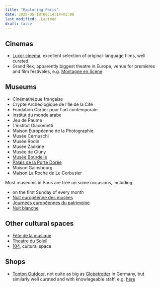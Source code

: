 ```yaml
---
title: "Exploring Paris"
date: 2025-05-18T00:14:14+02:00
last_modified: .Lastmod
draft: false
---
```


## Cinemas

- [Luxor cinema](https://www.cinemalouxor.fr), excellent selection of original-language films, well curated
- Grand Rex, apparently biggest theatre in Europe, venue for premieres and film festivales, e.g. [Montagne en Scene](https://www.montagne-en-scene.com/)

## Museums

- Cinémathèque française
- Crypte Archéologique de l'İle de la Cité
- Fondation Cartier pour l'art contemporain
- Institut du monde arabe
- Jeu de Paume
- L'institut Giacometti
- Maison Européenne de la Photographie
- Musée Cernuschi
- Musée Rodin
- Musée Zadkine
- Musée de Cluny
- [Musée Bourdelle](https://www.bourdelle.paris.fr)
- [Palais de la Porte Dorée](https://www.palais-portedoree.fr/)
- Maison Gainsbourg
- Maison La Roche de Le Corbusier

Most museums in Paris are free on some occasions, including:

- on the first Sunday of every month
- [Nuit européenne des musées](https://nuitdesmusees.culture.gouv.fr/)
- [Journées européennes du patrimoine](https://journeesdupatrimoine.culture.gouv.fr/)
- [Nuit blanche](https://www.paris.fr/nuit-blanche-2025)

## Other cultural spaces

- [Fête de la musique](https://fetedelamusique.culture.gouv.fr/)
- [Theatre du Soleil](https://theatre-du-soleil.fr)
- [104](https://www.104.fr), cultural space

## Shops

- [Tonton Outdoor](https://www.tonton-outdoor.com/), not quite as big as [Globetrotter](https://www.globetrotter.de/) in Germany, but similarly well curated and with knowlegeable staff, e.g. [here](https://maps.app.goo.gl/E9sxUM9qqv4GWAJe7)
